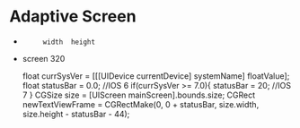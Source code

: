Adaptive Screen
========

 *          width  height
 * screen    320    






    float currSysVer = [[[UIDevice currentDevice] systemName] floatValue];
    float statusBar = 0.0;  //IOS 6
    if(currSysVer >= 7.0){
        statusBar = 20; //IOS 7
    }
    CGSize size = [UIScreen mainScreen].bounds.size;
    CGRect newTextViewFrame = CGRectMake(0, 0 + statusBar, size.width, size.height - statusBar - 44);


